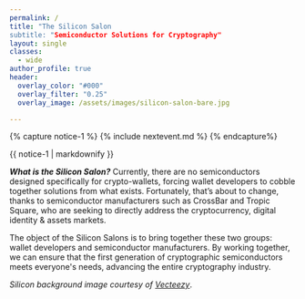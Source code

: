 ```yaml
---
permalink: /
title: "The Silicon Salon
subtitle: "Semiconductor Solutions for Cryptography"
layout: single
classes:
  - wide
author_profile: true
header:
  overlay_color: "#000"
  overlay_filter: "0.25"
  overlay_image: /assets/images/silicon-salon-bare.jpg

---
```


{% capture notice-1 %}
{% include nextevent.md %}
{% endcapture%}

<div class="notice--success">{{ notice-1 | markdownify }}</div>

***What is the Silicon Salon?*** Currently, there are no semiconductors designed specifically for crypto-wallets, forcing wallet developers to cobble together solutions from what exists. Fortunately, that’s about to change, thanks to semiconductor manufacturers such as CrossBar and Tropic Square, who are seeking to directly address the cryptocurrency, digital identity & assets markets. 

The object of the Silicon Salons is to bring together these two groups: wallet developers and semiconductor manufacturers. By working together, we can ensure that the first generation of cryptographic semiconductors meets everyone's needs, advancing the entire cryptography industry.



_Silicon background image courtesy of  [Vecteezy](https://www.vecteezy.com/vector-art/344822-printed-circuit-board-vector-illustration)_.
